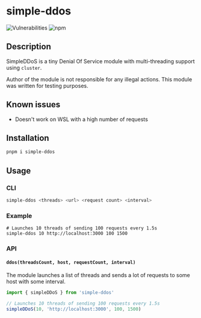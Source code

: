 # simple-ddos

![Vulnerabilities](https://img.shields.io/snyk/vulnerabilities/npm/simple-ddos.svg?style=flat-square)
![npm](https://img.shields.io/npm/dt/simple-ddos.svg?style=flat-square)

## Description

SimpleDDoS is a tiny Denial Of Service module with multi-threading support using `cluster`.

Author of the module is not responsible for any illegal actions. This module was written for testing purposes.

## Known issues

- Doesn't work on WSL with a high number of requests

## Installation

```sh
pnpm i simple-ddos
```

## Usage

### CLI

```sh
simple-ddos <threads> <url> <request count> <interval>
```

### Example

```
# Launches 10 threads of sending 100 requests every 1.5s
simple-ddos 10 http://localhost:3000 100 1500
```

### API

#### `ddos(threadsCount, host, requestCount, interval)`

The module launches a list of threads and sends a lot of requests to some host with some interval.

```js
import { simpleDDoS } from 'simple-ddos'

// Launches 10 threads of sending 100 requests every 1.5s
simpleDDoS(10, 'http://localhost:3000', 100, 1500)
```
